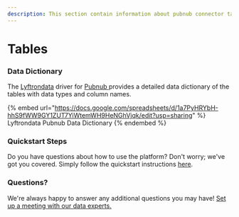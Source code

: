 ```yaml
---
description: This section contain information about pubnub connector tables information
---
```


# Tables

### Data Dictionary

The [Lyftrondata](https://www.lyftrondata.com/) driver for [Pubnub](https://www.lyftrondata.com/integration/pubnub/)[ ](https://www.lyftrondata.com/integration/pubnub/)provides a detailed data dictionary of the tables with data types and column names.

{% embed url="https://docs.google.com/spreadsheets/d/1a7PyHRYbH-hhS9fWW9GY1ZUT7YiWtemWH9HeNGhVjqk/edit?usp=sharing" %}
Lyftrondata Pubnub Data Dictionary
{% endembed %}

### Quickstart Steps

Do you have questions about how to use the platform? Don't worry; we've got you covered. Simply follow the quickstart instructions [here](../../../../quickstart-steps.md).

### Questions? <a href="#questions" id="questions"></a>

We're always happy to answer any additional questions you may have! [Set up a meeting with our data experts.](https://www.lyftrondata.com/book-a-meeting/)


